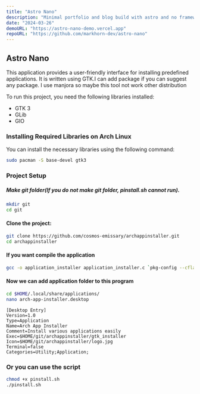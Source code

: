 ```yaml
---
title: "Astro Nano"
description: "Minimal portfolio and blog build with astro and no frameworks."
date: "2024-03-26"
demoURL: "https://astro-nano-demo.vercel.app"
repoURL: "https://github.com/markhorn-dev/astro-nano"
---
```

## Astro Nano
This application provides a user-friendly interface for installing predefined applications. It is written using GTK.I can add package if you can suggest any package. I use manjora so maybe this tool not work other distribution



To run this project, you need the following libraries installed:

- GTK 3
- GLib
- GIO

### Installing Required Libraries on Arch Linux

You can install the necessary libraries using the following command:

```bash
sudo pacman -S base-devel gtk3
```
### Project Setup
##### Make git folder(If you do not make git folder, pinstall.sh cannot run).
```bash
mkdir git
cd git
```
#### Clone the project:

```bash
git clone https://github.com/cosmos-emissary/archappinstaller.git
cd archappinstaller
```
#### If you want compile the application

```bash
gcc -o application_installer application_installer.c `pkg-config --cflags --libs gtk+-3.0 gio-2.0 gdk-3.0`
```
#### Now we can add application folder to this program
```bash
cd $HOME/.local/share/applications/
nano arch-app-installer.desktop
```
```
[Desktop Entry]
Version=1.0
Type=Application
Name=Arch App Installer
Comment=Install various applications easily
Exec=$HOME/git/archappinstaller/gtk_installer
Icon=$HOME/git/archappinstaller/logo.jpg
Terminal=false
Categories=Utility;Application;
```
### Or you can use the script
```bash
chmod +x pinstall.sh
./pinstall.sh
```
